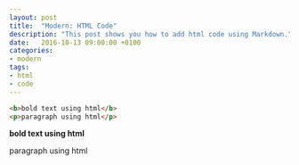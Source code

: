 ```yaml
---
layout: post
title:  "Modern: HTML Code"
description: "This post shows you how to add html code using Markdown."
date:   2016-10-13 09:00:00 +0100
categories:
- modern
tags:
- html
- code
---
```


```html
<b>bold text using html</b>
<p>paragraph using html</p>
```

<b>bold text using html</b>
<p>paragraph using html</p>